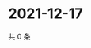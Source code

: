 # 2021-12-17

共 0 条

<!-- BEGIN WEIBO -->
<!-- 最后更新时间 Fri Dec 17 2021 11:00:48 GMT+0800 (China Standard Time) -->

<!-- END WEIBO -->
